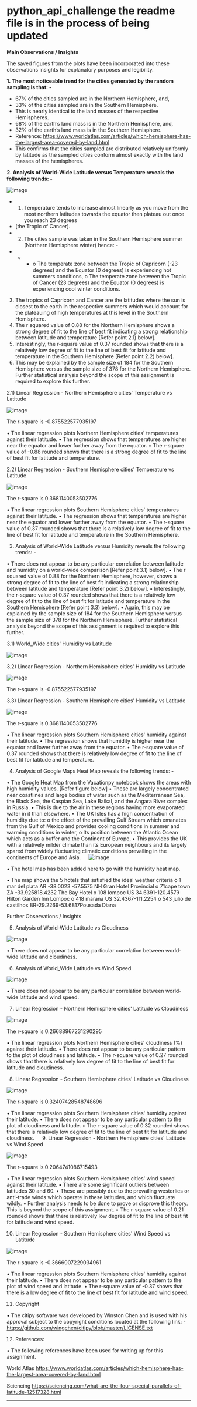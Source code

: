 # python_api_challenge the readme file is in the process of being updated

**Main Observations / Insights**

The saved figures from the plots have been incorporated into these observations insights for explanatory purposes and legibility.
 
**1.	The most noticeable trend for the cities generated by the random sampling is that: -**

* 67% of the cities sampled are in the Northern Hemisphere, and, 
* 33% of the cities sampled are in the Southern Hemisphere.
* This is nearly identical to the land masses of the respective Hemispheres.
* 68% of the earth’s land mass is in the Northern Hemisphere, and,
* 32% of the earth’s land mass is in the Southern Hemisphere.
* Reference: https://www.worldatlas.com/articles/which-hemisphere-has-the-largest-area-covered-by-land.html
* This confirms that the cities sampled are distributed relatively uniformly by latitude as the sampled cities conform almost exactly with the land masses of the hemispheres.

**2.	Analysis of World-Wide Latitude versus Temperature reveals the following trends: -**

![image](https://user-images.githubusercontent.com/89948865/148723293-6062318d-82e1-42fb-a69e-30a1f7374743.png)


* 1)	Temperature tends to increase almost linearly as you move from the most northern latitudes towards the equator then plateau out once you reach 23 degrees 
*    (the Tropic of Cancer). 
* 2)	The cities sample was taken in the Southern Hemisphere summer (Northern Hemisphere winter) hence: -
* * * o	The temperate zone between the Tropic of Capricorn (-23 degrees) and the Equator (0 degrees) is experiencing hot summers conditions, 
o	The temperate zone between the Tropic of Cancer (23 degrees) and the Equator (0 degrees) is experiencing cool winter conditions.
3)	The tropics of Capricorn and Cancer are the latitudes where the sun is closest to the earth in the respective summers which would account for the plateauing of high temperatures at this level in the Southern Hemisphere.
4)	The r squared value of 0.88 for the Northern Hemisphere shows a strong degree of fit to the line of best fit indicating a strong relationship between latitude and temperature [Refer point 2.1) below].
5)	Interestingly, the r-square value of 0.37 rounded shows that there is a relatively low degree of fit to the line of best fit for latitude and temperature in the Southern Hemisphere [Refer point 2.2) below].
6)	This may be explained by the sample size of 184 for the Southern Hemisphere versus the sample size of 378 for the Northern Hemisphere. Further statistical analysis beyond the scope of this assignment is required to explore this further.

2.1)	Linear Regression - Northern Hemisphere cities' Temperature vs Latitude

![image](https://user-images.githubusercontent.com/89948865/148723349-19d6ec98-8a26-4933-8e62-9f04d9d66779.png)

The r-square is -0.875522577935197

•	The linear regression plots Northern Hemisphere cities' temperatures against their latitude.
•	The regression shows that temperatures are higher near the equator and lower further away from the equator.
•	The r-square value of -0.88 rounded shows that there is a strong degree of fit to the line of best fit for latitude and temperature.

2.2)	Linear Regression - Southern Hemisphere cities' Temperature vs Latitude

![image](https://user-images.githubusercontent.com/89948865/148723387-15ccb019-ada3-4b2d-a9bb-2ddab18d1e5a.png)

The r-square is 0.3681140053502776

•	The linear regression plots Southern Hemisphere cities' temperatures against their latitude.
•	The regression shows that temperatures are higher near the equator and lower further away from the equator.
•	The r-square value of 0.37 rounded shows that there is a relatively low degree of fit to the line of best fit for latitude and temperature in the Southern Hemisphere.

3.	Analysis of World-Wide Latitude versus Humidity reveals the following trends: -

•	There does not appear to be any particular correlation between latitude and humidity on a world-wide comparison [Refer point 3.1) below].
•	The r squared value of 0.88 for the Northern Hemisphere, however, shows a strong degree of fit to the line of best fit indicating a strong relationship between latitude and temperature [Refer point 3.2) below].
•	Interestingly, the r-square value of 0.37 rounded shows that there is a relatively low degree of fit to the line of best fit for latitude and temperature in the Southern Hemisphere [Refer point 3.3) below].
•	Again, this may be explained by the sample size of 184 for the Southern Hemisphere versus the sample size of 378 for the Northern Hemisphere. Further statistical analysis beyond the scope of this assignment is required to explore this further.

3.1)	World_Wide cities' Humidity vs Latitude

![image](https://user-images.githubusercontent.com/89948865/148723494-7ba248cb-cdc5-4ff7-8037-411e51d163a7.png)

3.2)	Linear Regression - Northern Hemisphere cities' Humidity vs Latitude

![image](https://user-images.githubusercontent.com/89948865/148723564-76f3c4f7-acba-47dd-bfbc-39c7068b0c44.png)

The r-square is -0.875522577935197

3.3)	Linear Regression - Southern Hemisphere cities' Humidity vs Latitude

![image](https://user-images.githubusercontent.com/89948865/148723914-70c7602d-284e-48b5-b466-4ea840937fa8.png)

The r-square is 0.3681140053502776

•	The linear regression plots Southern Hemisphere cities' humidity against their latitude.
•	The regression shows that humidity is higher near the equator and lower further away from the equator.
•	The r-square value of 0.37 rounded shows that there is relatively low degree of fit to the line of best fit for latitude and temperature.

4.	Analysis of Google Maps Heat Map reveals the following trends: -

•	The Google Heat Map from the Vacationpy notebook shows the areas with high humidity values. [Refer figure below]
•	These are largely concentrated near coastlines and large bodies of water such as the Mediterranean Sea, the Black Sea, the Caspian Sea, Lake Baikal, and the Angara River complex in Russia.
•	This is due to the air in these regions having more evaporated water in it than elsewhere.
•	The UK Isles has a high concentration of humidity due to:
o	 the effect of the prevailing Gulf Stream which emanates from the Gulf of Mexico and provides cooling conditions in summer and warming conditions in winter,
o	Its position between the Atlantic Ocean which acts as a buffer and the Continent of Europe,
•	This provides the UK with a relatively milder climate than its European neighbours and its largely spared from widely fluctuating climatic conditions prevailing in the continents of Europe and Asia. 
 
![image](https://user-images.githubusercontent.com/89948865/148723984-64421396-f756-48ec-b2d0-b818460d1e25.png)

•	The hotel map has been added here to go with the humidity heat map.

•	The map shows the 5 hotels that satisfied the ideal weather criteria 
o	1 mar del plata AR -38.0023 -57.5575 NH Gran Hotel Provincial
o	71cape town ZA -33.925818.4232 The Bay Hotel
o	108 lompoc US 34.6391-120.4579 Hilton Garden Inn Lompoc
o	418 marana US 32.4367-111.2254
o	543 julio de castilhos BR-29.2269-53.6817Pousada Diana

Further Observations / Insights

5.	Analysis of World-Wide Latitude vs Cloudiness

![image](https://user-images.githubusercontent.com/89948865/148724164-a6212ef9-ed11-4347-8de4-2ad99481eb6d.png)

•	There does not appear to be any particular correlation between world-wide latitude and cloudiness.

6.	Analysis of World_Wide Latitude vs Wind Speed

![image](https://user-images.githubusercontent.com/89948865/148724259-a42648b9-b11c-49e9-8420-f7c23a0073ab.png)

•	There does not appear to be any particular correlation between world-wide latitude and wind speed.

7.	Linear Regression - Northern Hemisphere cities' Latitude vs Cloudiness

![image](https://user-images.githubusercontent.com/89948865/148724337-e1cc42e3-808c-4f85-811a-8690c8eae417.png)

The r-square is 0.26688967231290295

•	The linear regression plots Northern Hemisphere cities' cloudiness (%) against their latitude.
•	There does not appear to be any particular pattern to the plot of cloudiness and latitude.
•	The r-square value of 0.27 rounded shows that there is relatively low degree of fit to the line of best fit for latitude and cloudiness.

8.	Linear Regression - Southern Hemisphere cities' Latitude vs Cloudiness

![image](https://user-images.githubusercontent.com/89948865/148724393-67170147-553a-4a21-b6ad-9dffc46f01e8.png)

The r-square is 0.32407428548748696

•	The linear regression plots Southern Hemisphere cities' humidity against their latitude.
•	There does not appear to be any particular pattern to the plot of cloudiness and latitude.
•	The r-square value of 0.32 rounded shows that there is relatively low degree of fit to the line of best fit for latitude and cloudiness.
 
9.	Linear Regression - Northern Hemisphere cities' Latitude vs Wind Speed

![image](https://user-images.githubusercontent.com/89948865/148724535-54e1f035-06d2-4abe-8b97-7d1d7dbfb438.png)


The r-square is 0.2064741086715493

•	The linear regression plots Southern Hemisphere cities' wind speed against their latitude.
•	There are some significant outliers between latitudes 30 and 60.
•	These are possibly due to the prevailing westerlies or anti-trade winds which operate in these latitudes, and which fluctuate wildly.
•	Further analysis needs to be done to prove or disprove this theory. This is beyond the scope of this assignment.
•	The r-square value of 0.21 rounded shows that there is relatively low degree of fit to the line of best fit for latitude and wind speed.

10.	Linear Regression - Southern Hemisphere cities' Wind Speed vs Latitude

![image](https://user-images.githubusercontent.com/89948865/148724588-da4e963d-fcfa-4026-a162-2d5df9fa4912.png)

The r-square is -0.3666007229034961

•	The linear regression plots Southern Hemisphere cities' humidity against their latitude.
•	There does not appear to be any particular pattern to the plot of wind speed and latitude.
•	 The r-square value of -0.37 shows that there is a low degree of fit to the line of best fit for latitude and wind speed.


11.	Copyright

•	The citipy software was developed by Winston Chen and is used with his approval subject to the copyright conditions located at the following link: -
https://github.com/wingchen/citipy/blob/master/LICENSE.txt

12.	References:

•	The following references have been used for writing up for this assignment.

World Atlas
https://www.worldatlas.com/articles/which-hemisphere-has-the-largest-area-covered-by-land.html

Sciencing
https://sciencing.com/what-are-the-four-special-parallels-of-latitude-12517328.html

______________________________________________________________________________________________________________________________________________________________











